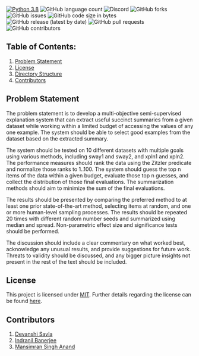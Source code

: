 [![Python 3.8](https://img.shields.io/badge/python-3.8-blue.svg)](https://www.python.org/downloads/release/python-3100/)
![GitHub language count](https://img.shields.io/github/languages/count/devanshi39/ASE_Project_Group12)
![Discord](https://img.shields.io/discord/1065117667415044118)
![GitHub forks](https://img.shields.io/github/forks/Mansimran7/ASE_Group12_Hws?style=social)
![GitHub issues](https://img.shields.io/github/issues/Mansimran7/ASE_Group12_Hws)
![GitHub code size in bytes](https://img.shields.io/github/languages/code-size/devanshi39/ASE_Project_Group12)
![GitHub release (latest by date)](https://img.shields.io/github/v/release/devanshi39/ASE_Project_Group12)
![GitHub pull requests](https://img.shields.io/github/issues-pr/devanshi39/ASE_Project_Group12)
![GitHub contributors](https://img.shields.io/github/contributors/devanshi39/ASE_Project_Group12)

## Table of Contents:
1. [Problem Statement](#problem-statement)
2. [License](#license)
3. [Directory Structure](#directory-structure)
4. [Contributors](#contributors)

## Problem Statement
The problem statement is to develop a multi-objective semi-supervised explanation system that can extract useful succinct summaries from a given dataset while working within a limited budget of accessing the values of any one example. The system should be able to select good examples from the dataset based on the extracted summary.

The system should be tested on 10 different datasets with multiple goals using various methods, including sway1 and sway2, and xpln1 and xpln2. The performance measures should rank the data using the Zitzler predicate and normalize those ranks to 1..100. The system should guess the top n items of the data within a given budget, evaluate those top n guesses, and collect the distribution of those final evaluations. The summarization methods should aim to minimize the sum of the final evaluations.

The results should be presented by comparing the preferred method to at least one prior state-of-the-art method, selecting items at random, and one or more human-level sampling processes. The results should be repeated 20 times with different random number seeds and summarized using median and spread. Non-parametric effect size and significance tests should be performed.

The discussion should include a clear commentary on what worked best, acknowledge any unusual results, and provide suggestions for future work. Threats to validity should be discussed, and any bigger picture insights not present in the rest of the text should be included.


## License
This project is licensed under [MIT](https://mit-license.org/).
Further details regarding the license can be found [here](https://github.com/Mansimran7/ASE_Group12_Hws/blob/main/LICENSE.md).

## Contributors
1. [Devanshi Savla](https://github.com/devanshi39)
2. [Indranil Banerjee](https://github.com/indranil1)
3. [Mansimran Singh Anand](https://github.com/Mansimran7)
